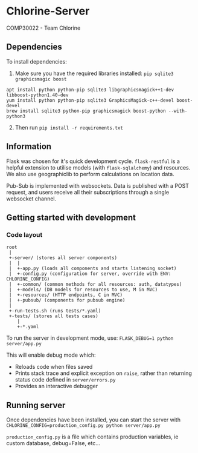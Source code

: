 # Chlorine-Server

COMP30022 - Team Chlorine

## Dependencies

To install dependencies:

1. Make sure you have the required libraries installed: `pip sqlite3 graphicsmagic boost`
```
apt install python python-pip sqlite3 libgraphicsmagick++1-dev libboost-python1.40-dev
yum install python python-pip sqlite3 GraphicsMagick-c++-devel boost-devel
brew install sqlite3 python-pip graphicsmagick boost-python --with-python3
```

2. Then run `pip install -r requirements.txt`

## Information

Flask was chosen for it's quick development cycle. `flask-restful` is a helpful extension to utilise models (with `flask-sqlalchemy`) and resources. We also use geographiclib to perform calculations on location data. 

Pub-Sub is implemented with websockets. Data is published with a POST request, and users receive all their subscriptions through a single websocket channel.

## Getting started with development

### Code layout
```
root
 |
 +-server/ (stores all server components)
 |  |
 |  +-app.py (loads all components and starts listening socket)
 |  +-config.py (configuration for server, override with ENV: CHLORINE_CONFIG)
 |  +-common/ (common methods for all resources: auth, datatypes)
 |  +-models/ (DB models for resources to use, M in MVC)
 |  +-resources/ (HTTP endpoints, C in MVC)
 |  +-pubsub/ (components for pubsub engine)
 |
 +-run-tests.sh (runs tests/*.yaml)
 +-tests/ (stores all tests cases)
    |
    +-*.yaml
```

To run the server in development mode, use: `FLASK_DEBUG=1 python server/app.py`

This will enable debug mode which:
- Reloads code when files saved
- Prints stack trace and explicit exception on `raise`, rather than returning status code defined in `server/errors.py`
- Provides an interactive debugger

## Running server

Once dependencies have been installed, you can start the server with `CHLORINE_CONFIG=production_config.py python server/app.py`

`production_config.py` is a file which contains production variables, ie custom database, debug=False, etc...
